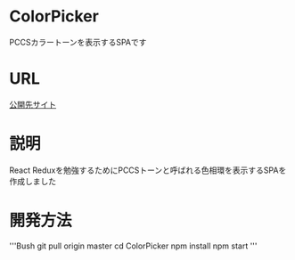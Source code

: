 # ColorPicker
PCCSカラートーンを表示するSPAです

# URL
[公開先サイト](https://mythic-emissary-298307.web.app/)

# 説明
React Reduxを勉強するためにPCCSトーンと呼ばれる色相環を表示するSPAを作成しました

# 開発方法

'''Bush
  git pull origin master
  cd ColorPicker
  npm install 
  npm start
'''
